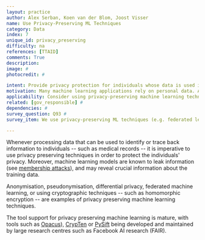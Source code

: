 ```yaml
---
layout: practice
author: Alex Serban, Koen van der Blom, Joost Visser
name: Use Privacy-Preserving ML Techniques
category: Data
index: 7
unique_id: privacy_preserving
difficulty: na
references: [TTAID]
comments: True
description:
image: #
photocredit: #

intent: Provide privacy protection for individuals whose data is used in the development of machine learning applications. #
motivation: Many machine learning applications rely on personal data. As with other software applications, the user data should be handled with care, as stipulated by privacy regulations (e.g. GDPR), information security standards, and ethical criteria. Specifically for machine learning applications, privacy risk may occur because of pooling data from different sources, sharing data sets for training, or deploying models trained with personal data. Privacy-preserving techniques can be applied to mitigate these risks. #
applicability: Consider using privacy-preserving machine learning techniques whenever you are using data about individuals, especially in case of personally identifiable information. #
related: [gov_responsible] #
dependencies: #
survey_question: Q93 #
survey_item: We use privacy-preserving ML techniques (e.g. federated learning, differential privacy, or homomorphic encryption).

---
```


Whenever processing data that can be used to identify or trace back information to individuals -- such as medical records -- it is imperative to use privacy preserving techniques in order to protect the individuals' privacy.
Moreover, machine learning models are known to leak information (see <a href="https://www.cs.cornell.edu/~shmat/shmat_oak17.pdf">membership attacks</a>), and may reveal crucial information about the training data.

Anonymisation, pseudonymisation, differential privacy, federated machine learning, or using cryptographic techniques -- such as homomorphic encryption -- are examples of privacy preserving machine learning techniques.

The tool support for privacy preserving machine learning is mature, with tools such as <a href="https://github.com/pytorch/opacus">Opacus</a>), <a href="https://github.com/facebookresearch/CrypTen">CrypTen</a> or <a href="https://github.com/OpenMined/PySyft">PySift</a> being developed and maintained by large research centres such as Facebook AI research (FAIR).

